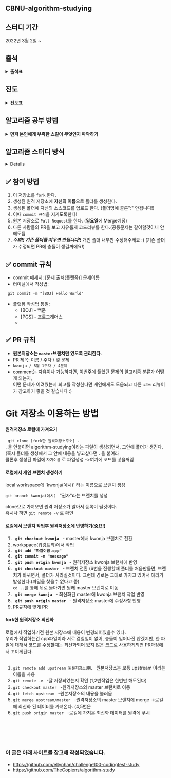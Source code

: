 ## CBNU-algorithm-studying
## 스터디 기간
2022년 3월 2일 ~

## 출석
<details markdown="1">
<summary><strong>출석표</strong></summary>

|이름|1주차|2주차|3주차|4주차|5주차|6주차|7주차|8주차|9주차|
|------|---|---|---|---|---|---|---|---|---|
|권성민|**O**|**O**|**O**|**x**|**O**|**O**|**O**|**O**|**O**|
|정종현|**O**|**O**|**x**|**O**|**O**|**O**|**O**|**O**|**O**|
|정재민|**O**|**O**|**O**|**O**|**O**|**O**|**O**|**O**|**O**|
|노민성|**O**|**O**|**O**|**O**|**O**|**O**|**O**|**O**|**O**|
|임상우|**O**|**O**|**O**|**O**|**O**|**O**|**O**|**O**|**O**|
|주시원|**x**|**O**|**x**|**x**|**O**|**O**|**O**|**O**|**x**|
|김정현|**x**|**O**|**O**|**O**|**O**|**O**|**O**|**x**|**O**|
|이인규|**O**|**O**|**O**|**O**|**O**|**O**|**O**|**O**|**O**|

|이름|10주차|11주차|12주차|13주차|14주차|15주차|16주차|17주차|18주차|
|------|---|---|---|---|---|---|---|---|---|
|권성민|**O**|**O**|**x**|**O**|**O**|**O**|**O**|**O**|**O**|
|정종현|**O**|**O**|**O**|**O**|**O**|**O**|**O**|**O**|**O**|
|정재민|**O**|**O**|**O**|**O**|**O**|**O**|**O**|**O**|**O**|
|노민성|**O**|**O**|**O**|**O**|**O**|**O**|**O**|**O**|**O**|
|임상우|**O**|**O**|**O**|**O**|**O**|**O**|**O**|**O**|**O**|
|주시원|**x**|**O**|**x**|**O**|**O**|**O**|**O**|**x**|**O**|
|김정현|**O**|**O**|**O**|**O**|**O**|**O**|**O**|**O**|**O**|
|이인규|**O**|**O**|**O**|**O**|**O**|**O**|**O**|**O**|**O**|

|이름|19주차|20주차|21주차|22주차|23주차|24주차|25주차|26주차|27주차|
|------|---|---|---|---|---|---|---|---|---|
|권성민|**O**|**O**|**O**|****|****|****|****|****|****|
|정종현|**O**|**O**|**O**|****|****|****|****|****|****|
|정재민|**x**|**O**|**O**|****|****|****|****|****|****|
|노민성|**O**|**O**|**O**|****|****|****|****|****|****|
|임상우|**x**|**O**|**O**|****|****|****|****|****|****|
|주시원|**O**|**x**|**O**|****|****|****|****|****|****|
|김정현|**O**|**O**|**x**|****|****|****|****|****|****|
|이인규|**O**|**O**|**O**|****|****|****|****|****|****|

</details>

## 진도
<details markdown="1">
<summary><strong>진도표</strong></summary><br>

 - **1주차**
    - 계획수립
    - 프로그래머스 스택/큐 프린터 https://programmers.co.kr/learn/courses/30/lessons/42587
 - **2주차** 재귀   
    - **1, 2, 3 더하기 https://www.acmicpc.net/problem/9095**
    - 1로 만들기 https://www.acmicpc.net/problem/1463
    - 부분수열의 합 https://www.acmicpc.net/problem/1182
    - 하노이 탑 이동 순서 https://www.acmicpc.net/problem/11729
    - 암호 만들기 https://www.acmicpc.net/problem/1759
  - **3주차** 그리디알고리즘
    - 동전 0 https://www.acmicpc.net/problem/11047
    - ATM https://www.acmicpc.net/problem/11399
    - **로프 https://www.acmicpc.net/problem/2217**
    - 회의실 배정 https://www.acmicpc.net/problem/1931
    - 강의실 배정 https://www.acmicpc.net/problem/11000
    - 수 묶기 https://www.acmicpc.net/problem/1744
  - **4주차** 연결리스트
    - 회전하는 큐 https://www.acmicpc.net/problem/1021
    - **요세푸스 문제 https://www.acmicpc.net/problem/1158**
    - 풍선 터뜨리기 https://www.acmicpc.net/problem/2346
    - 행운의 바퀴 https://www.acmicpc.net/problem/2840
    - 뱀 https://www.acmicpc.net/problem/3190
  - **5주차** 그래프
    - **DFS 와 BFS https://www.acmicpc.net/problem/1260**
    - 전쟁 - 전투 https://www.acmicpc.net/problem/1303
    - 숨바꼭질 https://www.acmicpc.net/problem/1697
    - 네트워크 연결 https://www.acmicpc.net/problem/1922
    - 타임머신 https://www.acmicpc.net/problem/11657
  - **6주차** 중간고사대비
  - **7주차** 중간고사대비
  - **8주차** 중간고사대비
  - **9주차** 완전탐색
     - **모든순열 https://www.acmicpc.net/problem/10974**
  - **10주차** 이진탐색
     - **나무자르기 https://www.acmicpc.net/problem/2805**
  - **11주차** DP
     - **가장 긴 감소하는 부분 순열https://www.acmicpc.net/problem/11722**
  - **12주차** 최대 힙
     - **최대 힙https://www.acmicpc.net/problem/11279**
  - **13주차** 프로그래머스-카카오블라인드채용
     - **신고 결과 받기https://programmers.co.kr/learn/courses/30/lessons/92334?language=cpp**
  - **14주차** 기말고사대비
  - **15주차** 기말고사대비
  - **16주차** 프로그래머스
  - **크레인 인형뽑기 https://school.programmers.co.kr/learn/courses/30/lessons/64061**
  - **17주차** 프로그래머스
      - **신규 아이디 추천 https://school.programmers.co.kr/learn/courses/30/lessons/72410**
  - **18주차** 삼성기출문제
      - **연산자 끼워넣기 https://www.acmicpc.net/problem/14888**
  - **19주차** 삼성기출문제
      - **스타트와 링크 https://www.acmicpc.net/problem/14889**
  - **20주차** 삼성기출문제
      - **연구소 https://www.acmicpc.net/problem/14502**
  - **21주차** 프로그래머스
      - **신고결과받기 https://school.programmers.co.kr/learn/courses/30/lessons/92334**
 </details>
 
## 알고리즘 공부 방법
<details markdown="1">
<summary><strong>먼저 본인에게 부족한 스킬이 무엇인지 파악하기</strong></summary>

- **구현력**
  - 본인이 생각한 알고리즘을 그대로 소스코드로 구현하는 능력.
  - 프로그램 순서도, 사용할 변수나 함수의 데이터 타입 등을 올바르게 정하는 과정.
  - 이 스킬을 향상시키려면 **어떤 프로그램을 만들고자 하는지**를 명확히 해야한다.
  - 무엇을 입력받아 어디에 저장하고 어떤 과정을 거쳐 중간 결과로 무엇을 얻고 최종적으로 어떤 결과물을 출력하는지 순서도를 적은 후 데이터 타입 또는 자료구조에 저장할지 생각하는 연습을 하자.
- **문제해결능력**

  - 알고있는 알고리즘, 자료구조, 테크닉을 당면한 문제에 맞게 변형 적용하는 것
  - 문제를 창의적인 시각에서 접근해 해결하는 능력이 필요
  - 중위권에서 상위권으로 갈 때 발목잡는 스킬
  - 이 능력이 부족하면 **어떻게 접근해야 할지**, **막상 솔루션은 내가 아는 알고리즘,자료구조** 인 상황이 연출된다
  - 이 스킬을 향상시키려면 **양질의 문제를 풀기**, **이전에 본인이 접근한 다양한 방법**을 잘 정리 해두는 것이 좋다

- **배경지식**
  - 기초적인 프로그래밍 문법, 알고리즘, 자료구조, 선형대수나 확률 등 기본적인 수학적 지식 (가끔 하드웨어, OS 지식)
  - 이 능력이 부족하면 **솔루션을 열었을때 외계어**를 마주하게 된다.
- 정해진 시간내에 문제풀때 문제 이해시간/풀이 생각시간/코딩시간/디버깅시간을 기록하며 어떤 부분이 구체적으로 부족한지 인지해서 부족한 부분에 더 노력을 들이기로

## 알고리즘 문제 선정
 - 백준이나 프로그래머스 중 본인이 편한 사이트 선택
 - **백준**
   - 백준사이트에 **강의** 부분이 있는데, 거기에 있는 **알고리즘 종합 세트**에 있는 문제를 따라간다.
   - 위 문제를 다 풀면 **알고리즘 문제해결전략** 을 풀 예정이다.  <br>
      참고 사이트 : https://gmlwjd9405.github.io/2018/05/14/how-to-study-algorithms.html
 - **프로그래머스**
    - 본인 레벨에 맞는 문제 선정
    -  
</details>    

## 알고리즘 스터디 방식
<details markdown="1"><br>

 **매주 일요일 10시에 진행**
 
0. 매주 한문제씩 주어진다.
1. 공통 문제를 2시간이 넘지 않도록 문제를 푼다.(몇개의 문제를 풀던간에 일주일에 2시간만 투자하는 의미) <br>
2. 못풀겠는 문제의 경우, 검색을 통해 코드를 본다. 코드를 봐도 이해가 안되는경우, 포기한다.(너무 붙잡아 두면 시간만 잡아먹는다)  <br>
3. 자신이 풀었던 문제를 동아리원에게 설명(사용 알고리즘을 대략적으로 설명)<br>
4. 질문이 있다면 다같이 해결해 보려고 노력(여러 견해를 알수 있음) 하나의 알고리즘을 푸는 **많은 방법**에 대해서 아는것은 도움이 많이된다. <br>
5. 자신이 푼 문제를 PR한다.
6. 본인이 더 풀고 싶다면 더 풀어서 PR한다.
</details> 

## ✅ 참여 방법
1. 이 저장소를 `fork` 한다.
2. 생성된 원격 저장소에 **자신의 이름**으로 폴더를 생성한다.
3. 생성된 폴더에 자신의 소스코드를 업로드 한다. (폴더명에 콜론":" 안됩니다!)
4. 이때 `commit 규칙`을 지키도록한다!
5. 원본 저장소로 `Pull Request`를 한다. (**일요일**에 Merge예정)
6. 다른 사람들의 PR을 보고 자유롭게 코드리뷰를 한다.(공통문제는 같이할것이니 안해도됨
7. ***주의!! 기존 폴더를 지우면 안됩니다!!*** 개인 폴더 내부만 수정해주세요 :)  (기존 폴더가 수정되면 PR에 충돌이 생길꺼에요!)

## ✅ commit 규칙
- commit 메세지: [문제 출처(플랫폼)] 문제이름
- 터미널에서 작성법: 
```
 git commit -m "[BOJ] Hello World"
```
- 플랫폼 작성법 통일: 
  * [BOJ] - 백준 
  * [PGS] - 프로그래머스
  * 
## ✅ PR 규칙
- **원본저장소는 `master`브랜치만 있도록 관리한다.**<br>
- PR 제목: 이름 / 주차 / 몇 문제
-  ```kwonja / 8월 1주차 / 4문제 ```
-  comment는 자유이나 가능하다면, 이번주에 풀었던 문제의 알고리즘 분류가 어떻게 되는지, <br> 어떤 문제가 어려웠는지 회고를 작성한다면 개인에게도 도움되고 다른 코드 리뷰어가 참고하기 좋을 것 같습니다 :)


# Git 저장소 이용하는 방법

#### 원격저장소 로컬에 가져오기

<code> git clone [fork한 원격저장소주소] .</code>     
. 을 안붙이면 algorithm-studying이라는 파일이 생성되면서, 그안에 폴더가 생긴다.(혹시 폴더를 생성해서 그 안에 내용을 넣고싶다면 . 을 붙여라<br>
클론후 생성된 파일에 `자기이름` 로 파일생성   ->여기에 코드를 넣을꺼임

#### 로컬에서 개인 브랜치 생성하기

local workspace에 'kwonja(예시)' 라는 이름으로 브랜치 생성<br>
<code> git branch kwonja(예시) </code> "권자"라는 브랜치를 생성

clone으로 가져오면 원격 저장소가 알아서 등록이 될것이다.<br> 
혹시나 하면 <code>git remote -v</code> 로 확인
#### 로컬에서 브랜치 작업후 원격저장소에 반영하기(중요!)
1. <code> **git checkout kwonja** </code> - master에서 kwonja 브랜치로 전환
2. workspace(워킹트리)에서 작업
3. <code> **git add "파일이름.cpp"**</code>
4. <code> **git commit -m "message"**</code>
5. <code> **git push origin kwonja** </code> - 원격저장소 kwonja 브랜치에 반영
6. <code> **git checkout master** </code> - 브랜치 전환
 (6번을 진행할때 폴더를 처음만들면, 브랜치가 바뀌면서, 폴더가 사라질것이다. 그런데 경로는 그대로 가지고 있어서 에러가 발생한다.(파일을 찾을수 없다고 뜸)<br>
 <code>cd ..</code>를 통해 뒤로 돌아가면 원래 master 브랜치로 이동
7. <code> **git merge kwonja** </code> - 최신화된 master에 kwonja 브랜치 작업 반영
8. <code> **git push origin master** </code> - 원격저장소 master에 수정사항 반영
9. PR규칙에 맞게 PR

#### fork한 원격저장소 최신화

로컬에서 작업하기전 원본 저장소에 내용이 변경되어있을수 있다.<br>
우리가 작업하는건 cpp파일이라 서로 겹칠일이 없어, 충돌이 일어나진 않겠지만, 한 파일에 대해서 코드를 수정할때는 최신화되어 있지 않은 코드로 사용하게되면 PR과정에서 꼬이게된다.
<br>
<br>
1. <code>git remote add upstream 원본저장소URL </code> 원본저장소는 보통 upstream 이라는 이름을 사용
2. <code>git remote -v </code>   -잘 저장되었는지 확인 (1,2번작업은 한번만 해도된다)
3. <code>git checkout master </code>   -원격저장소의 master 브랜치로 이동
4. <code>git fetch upstream </code> -원본저장소의 내용을 불러옴
5. <code>git merge upstream/master </code>  -원격저장소의 master 브랜치에 merge ->로컬에 최신화 된 데이터를 가져온다. (4,5번은 
6. <code>git push origin master </code> -로컬에 가져온 최신화 데이터를 원격에 푸시
## <br><br>

### 이 글은 아래 사이트를 참고해 작성되었습니다.

- https://github.com/ellynhan/challenge100-codingtest-study
- https://github.com/TheCopiens/algorithm-study
